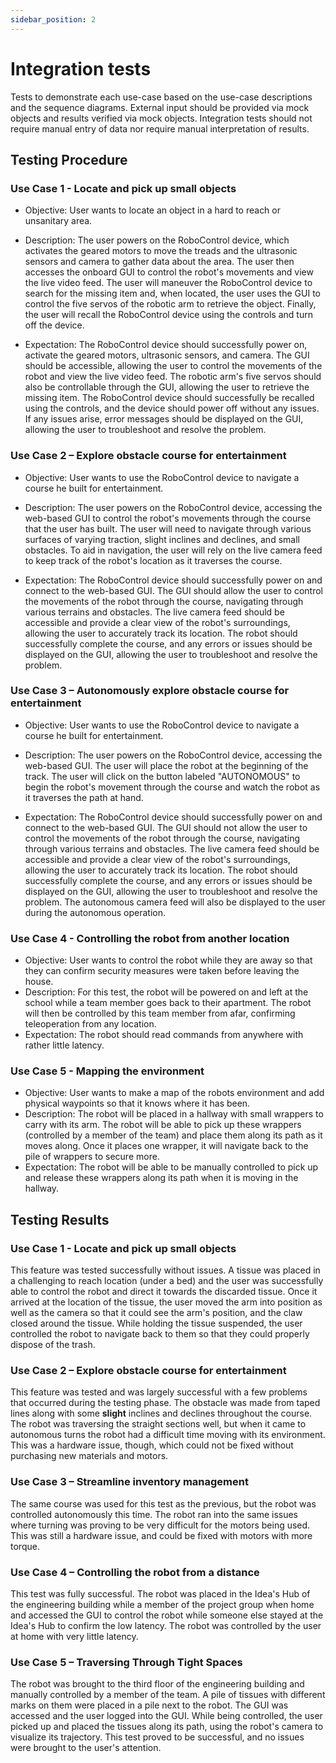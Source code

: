 ```yaml
---
sidebar_position: 2
---
```

# Integration tests

Tests to demonstrate each use-case based on the use-case descriptions and the sequence diagrams. External input should be provided via mock objects and results verified via mock objects. Integration tests should not require manual entry of data nor require manual interpretation of results.

## Testing Procedure

### Use Case 1 - Locate and pick up small objects

- Objective: User wants to locate an object in a hard to reach or unsanitary area. 

- Description: The user powers on the RoboControl device, which activates the geared motors to move the treads and the ultrasonic sensors and camera to gather data about the area. The user then accesses the onboard GUI to control the robot's movements and view the live video feed. The user will maneuver the RoboControl device to search for the missing item and, when located, the user uses the GUI to control the five servos of the robotic arm to retrieve the object. Finally, the user will recall the RoboControl device using the controls and turn off the device. 

- Expectation: The RoboControl device should successfully power on, activate the geared motors, ultrasonic sensors, and camera. The GUI should be accessible, allowing the user to control the movements of the robot and view the live video feed. The robotic arm's five servos should also be controllable through the GUI, allowing the user to retrieve the missing item. The RoboControl device should successfully be recalled using the controls, and the device should power off without any issues. If any issues arise, error messages should be displayed on the GUI, allowing the user to troubleshoot and resolve the problem. 

### Use Case 2 – Explore obstacle course for entertainment

- Objective: User wants to use the RoboControl device to navigate a course he built for entertainment. 

- Description: The user powers on the RoboControl device, accessing the web-based GUI to control the robot's movements through the course that the user has built. The user will need to navigate through various surfaces of varying traction, slight inclines and declines, and small obstacles. To aid in navigation, the user will rely on the live camera feed to keep track of the robot's location as it traverses the course. 

- Expectation: The RoboControl device should successfully power on and connect to the web-based GUI. The GUI should allow the user to control the movements of the robot through the course, navigating through various terrains and obstacles. The live camera feed should be accessible and provide a clear view of the robot's surroundings, allowing the user to accurately track its location. The robot should successfully complete the course, and any errors or issues should be displayed on the GUI, allowing the user to troubleshoot and resolve the problem.

### Use Case 3 – Autonomously explore obstacle course for entertainment

- Objective: User wants to use the RoboControl device to navigate a course he built for entertainment. 

- Description: The user powers on the RoboControl device, accessing the web-based GUI. The user will place the robot at the beginning of the track. The user will click on the button labeled "AUTONOMOUS" to begin the robot's movement through the course and watch the robot as it traverses the path at hand.

- Expectation: The RoboControl device should successfully power on and connect to the web-based GUI. The GUI should not allow the user to control the movements of the robot through the course, navigating through various terrains and obstacles. The live camera feed should be accessible and provide a clear view of the robot's surroundings, allowing the user to accurately track its location. The robot should successfully complete the course, and any errors or issues should be displayed on the GUI, allowing the user to troubleshoot and resolve the problem. The autonomous camera feed will also be displayed to the user during the autonomous operation.

### Use Case 4 - Controlling the robot from another location

- Objective: User wants to control the robot while they are away so that they can confirm security measures were taken before leaving the house.
- Description: For this test, the robot will be powered on and left at the school while a team member goes back to their apartment. The robot will then be controlled by this team member from afar, confirming teleoperation from any location.
- Expectation: The robot should read commands from anywhere with rather little latency.

### Use Case 5 - Mapping the environment

- Objective: User wants to make a map of the robots environment and add physical waypoints so that it knows where it has been.
- Description: The robot will be placed in a hallway with small wrappers to carry with its arm. The robot will be able to pick up these wrappers (controlled by a member of the team) and place them along its path as it moves along. Once it places one wrapper, it will navigate back to the pile of wrappers to secure more.
- Expectation: The robot will be able to be manually controlled to pick up and release these wrappers along its path when it is moving in the hallway.

## Testing Results

### Use Case 1 - Locate and pick up small objects
This feature was tested successfully without issues. A tissue was placed in a challenging to reach location (under a bed) and the user was successfully able to control the robot and direct it towards the discarded tissue. Once it arrived at the location of the tissue, the user moved the arm into position as well as the camera so that it could see the arm's position, and the claw closed around the tissue. While holding the tissue suspended, the user controlled the robot to navigate back to them so that they could properly dispose of the trash.

### Use Case 2 – Explore obstacle course for entertainment
This feature was tested and was largely successful with a few problems that occurred during the testing phase. The obstacle was made from taped lines along with some **slight** inclines and declines throughout the course. The robot was traversing the straight sections well, but when it came to autonomous turns the robot had a difficult time moving with its environment. This was a hardware issue, though, which could not be fixed without purchasing new materials and motors. 

### Use Case 3 – Streamline inventory management
The same course was used for this test as the previous, but the robot was controlled autonomously this time. The robot ran into the same issues where turning was proving to be very difficult for the motors being used. This was still a hardware issue, and could be fixed with motors with more torque.

### Use Case 4 – Controlling the robot from a distance
This test was fully successful. The robot was placed in the Idea's Hub of the engineering building while a member of the project group when home and accessed the GUI to control the robot while someone else stayed at the Idea's Hub to confirm the low latency. The robot was controlled by the user at home with very little latency.

### Use Case 5 – Traversing Through Tight Spaces 
The robot was brought to the third floor of the engineering building and manually controlled by a member of the team. A pile of tissues with different marks on them were placed in a pile next to the robot. The GUI was accessed and the user logged into the GUI. While being controlled, the user picked up and placed the tissues along its path, using the robot's camera to visualize its trajectory. This test proved to be successful, and no issues were brought to the user's attention.

